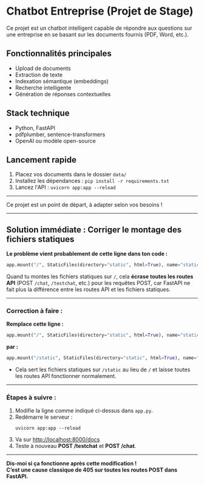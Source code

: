# Chatbot Entreprise (Projet de Stage)

Ce projet est un chatbot intelligent capable de répondre aux questions sur une entreprise en se basant sur les documents fournis (PDF, Word, etc.).

## Fonctionnalités principales
- Upload de documents
- Extraction de texte
- Indexation sémantique (embeddings)
- Recherche intelligente
- Génération de réponses contextuelles

## Stack technique
- Python, FastAPI
- pdfplumber, sentence-transformers
- OpenAI ou modèle open-source

## Lancement rapide
1. Placez vos documents dans le dossier `data/`
2. Installez les dépendances : `pip install -r requirements.txt`
3. Lancez l'API : `uvicorn app:app --reload`

---

Ce projet est un point de départ, à adapter selon vos besoins ! 

---

## Solution immédiate : Corriger le montage des fichiers statiques

**Le problème vient probablement de cette ligne dans ton code :**
```python
app.mount("/", StaticFiles(directory="static", html=True), name="static")
```
Quand tu montes les fichiers statiques sur `/`, cela **écrase toutes les routes API** (POST `/chat`, `/testchat`, etc.) pour les requêtes POST, car FastAPI ne fait plus la différence entre les routes API et les fichiers statiques.

---

### **Correction à faire :**

**Remplace cette ligne :**
```python
app.mount("/", StaticFiles(directory="static", html=True), name="static")
```
**par :**
```python
app.mount("/static", StaticFiles(directory="static", html=True), name="static")
```

- Cela sert les fichiers statiques sur `/static` au lieu de `/` et laisse toutes les routes API fonctionner normalement.

---

### **Étapes à suivre :**

1. Modifie la ligne comme indiqué ci-dessus dans `app.py`.
2. Redémarre le serveur :
   ```
   uvicorn app:app --reload
   ```
3. Va sur [http://localhost:8000/docs](http://localhost:8000/docs)
4. Teste à nouveau **POST /testchat** et **POST /chat**.

---

**Dis-moi si ça fonctionne après cette modification !  
C’est une cause classique de 405 sur toutes les routes POST dans FastAPI.** 
